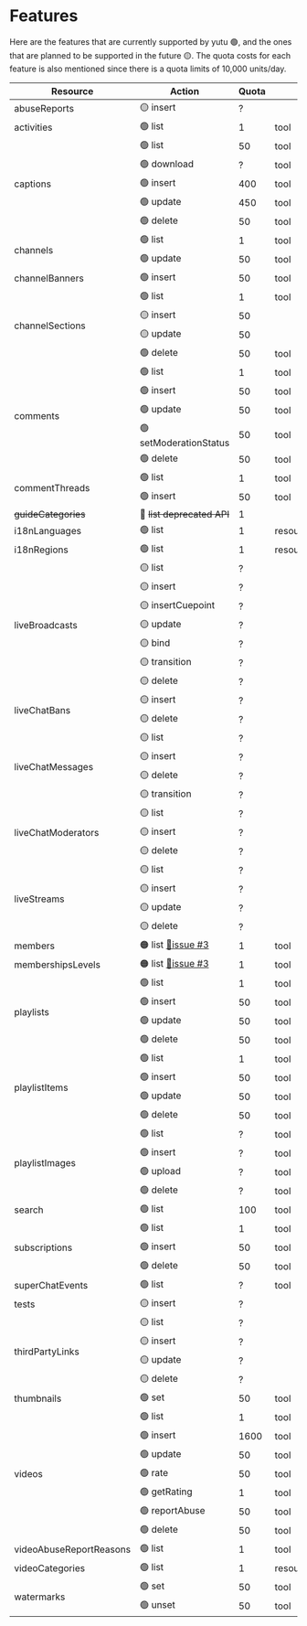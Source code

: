 # Features

Here are the features that are currently supported by yutu 🟢, and the ones that are planned to be supported in the future 🟡. The quota costs for each feature is also mentioned since there is a quota limits of 10,000 units/day.

<table>
  <thead>
    <tr>
      <th>Resource</th>
      <th>Action</th>
      <th>Quota</th>
      <th>MCP</th>
    </tr>
  </thead>
  <tbody>
    <tr>
      <td>abuseReports</td>
      <td>🟡 insert</td>
      <td>?</td>
      <td></td>
    </tr>
    <tr>
      <td>activities</td>
      <td>🟢 list</td>
      <td>1</td>
      <td>tool</td>
    </tr>
    <tr>
      <td rowspan="5">captions</td>
      <td>🟢 list</td>
      <td>50</td>
      <td>tool</td>
    </tr>
    <tr>
      <td>🟢 download</td>
      <td>?</td>
      <td>tool</td>
    </tr>
    <tr>
      <td>🟢 insert</td>
      <td>400</td>
      <td>tool</td>
    </tr>
    <tr>
      <td>🟢 update</td>
      <td>450</td>
      <td>tool</td>
    </tr>
    <tr>
      <td>🟢 delete</td>
      <td>50</td>
      <td>tool</td>
    </tr>
    <tr>
      <td rowspan="2">channels</td>
      <td>🟢 list</td>
      <td>1</td>
      <td>tool</td>
    </tr>
    <tr>
      <td>🟢 update</td>
      <td>50</td>
      <td>tool</td>
    </tr>
    <tr>
      <td>channelBanners</td>
      <td>🟢 insert</td>
      <td>50</td>
      <td>tool</td>
    </tr>
    <tr>
      <td rowspan="4">channelSections</td>
      <td>🟢 list</td>
      <td>1</td>
      <td>tool</td>
    </tr>
    <tr>
      <td>🟡 insert</td>
      <td>50</td>
      <td></td>
    </tr>
    <tr>
      <td>🟡 update</td>
      <td>50</td>
      <td></td>
    </tr>
    <tr>
      <td>🟢 delete</td>
      <td>50</td>
      <td>tool</td>
    </tr>
    <tr>
      <td rowspan="5">comments</td>
      <td>🟢 list</td>
      <td>1</td>
      <td>tool</td>
    </tr>
    <tr>
      <td>🟢 insert</td>
      <td>50</td>
      <td>tool</td>
    </tr>
    <tr>
      <td>🟢 update</td>
      <td>50</td>
      <td>tool</td>
    </tr>
    <tr>
      <td>🟢 setModerationStatus</td>
      <td>50</td>
      <td>tool</td>
    </tr>
    <tr>
      <td>🟢 delete</td>
      <td>50</td>
      <td>tool</td>
    </tr>
    <tr>
      <td rowspan="2">commentThreads</td>
      <td>🟢 list</td>
      <td>1</td>
      <td>tool</td>
    </tr>
    <tr>
      <td>🟢 insert</td>
      <td>50</td>
      <td>tool</td>
    </tr>
    <tr>
      <td><s>guideCategories</s></td>
      <td>🔴 <s>list deprecated API</s></td>
      <td>1</td>
      <td></td>
    </tr>
    <tr>
      <td>i18nLanguages</td>
      <td>🟢 list</td>
      <td>1</td>
      <td>resourceTemplate</td>
    </tr>
    <tr>
      <td>i18nRegions</td>
      <td>🟢 list</td>
      <td>1</td>
      <td>resourceTemplate</td>
    </tr>
    <tr>
      <td rowspan="7">liveBroadcasts</td>
      <td>🟡 list</td>
      <td>?</td>
      <td></td>
    </tr>
    <tr>
      <td>🟡 insert</td>
      <td>?</td>
      <td></td>
    </tr>
    <tr>
      <td>🟡 insertCuepoint</td>
      <td>?</td>
      <td></td>
    </tr>
    <tr>
      <td>🟡 update</td>
      <td>?</td>
      <td></td>
    </tr>
    <tr>
      <td>🟡 bind</td>
      <td>?</td>
      <td></td>
    </tr>
    <tr>
      <td>🟡 transition</td>
      <td>?</td>
      <td></td>
    </tr>
    <tr>
      <td>🟡 delete</td>
      <td>?</td>
      <td></td>
    </tr>
    <tr>
      <td rowspan="2">liveChatBans</td>
      <td>🟡 insert</td>
      <td>?</td>
      <td></td>
    </tr>
    <tr>
      <td>🟡 delete</td>
      <td>?</td>
      <td></td>
    </tr>
    <tr>
      <td rowspan="4">liveChatMessages</td>
      <td>🟡 list</td>
      <td>?</td>
      <td></td>
    </tr>
    <tr>
      <td>🟡 insert</td>
      <td>?</td>
      <td></td>
    </tr>
    <tr>
      <td>🟡 delete</td>
      <td>?</td>
      <td></td>
    </tr>
    <tr>
      <td>🟡 transition</td>
      <td>?</td>
      <td></td>
    </tr>
    <tr>
      <td rowspan="3">liveChatModerators</td>
      <td>🟡 list</td>
      <td>?</td>
      <td></td>
    </tr>
    <tr>
      <td>🟡 insert</td>
      <td>?</td>
      <td></td>
    </tr>
    <tr>
      <td>🟡 delete</td>
      <td>?</td>
      <td></td>
    </tr>
    <tr>
      <td rowspan="4">liveStreams</td>
      <td>🟡 list</td>
      <td>?</td>
      <td></td>
    </tr>
    <tr>
      <td>🟡 insert</td>
      <td>?</td>
      <td></td>
    </tr>
    <tr>
      <td>🟡 update</td>
      <td>?</td>
      <td></td>
    </tr>
    <tr>
      <td>🟡 delete</td>
      <td>?</td>
      <td></td>
    </tr>
    <tr>
      <td>members</td>
      <td>🟠 list <a href="https://github.com/eat-pray-ai/yutu/issues/3">🚫issue #3</a></td>
      <td>1</td>
      <td>tool</td>
    </tr>
    <tr>
      <td>membershipsLevels</td>
      <td>🟠 list <a href="https://github.com/eat-pray-ai/yutu/issues/3">🚫issue #3</a></td>
      <td>1</td>
      <td>tool</td>
    </tr>
    <tr>
      <td rowspan="4">playlists</td>
      <td>🟢 list</td>
      <td>1</td>
      <td>tool</td>
    </tr>
    <tr>
      <td>🟢 insert</td>
      <td>50</td>
      <td>tool</td>
    </tr>
    <tr>
      <td>🟢 update</td>
      <td>50</td>
      <td>tool</td>
    </tr>
    <tr>
      <td>🟢 delete</td>
      <td>50</td>
      <td>tool</td>
    </tr>
    <tr>
      <td rowspan="4">playlistItems</td>
      <td>🟢 list</td>
      <td>1</td>
      <td>tool</td>
    </tr>
    <tr>
      <td>🟢 insert</td>
      <td>50</td>
      <td>tool</td>
    </tr>
    <tr>
      <td>🟢 update</td>
      <td>50</td>
      <td>tool</td>
    </tr>
    <tr>
      <td>🟢 delete</td>
      <td>50</td>
      <td>tool</td>
    </tr>
    <tr>
      <td rowspan="4">playlistImages</td>
      <td>🟢 list</td>
      <td>?</td>
      <td>tool</td>
    </tr>
    <tr>
      <td>🟢 insert</td>
      <td>?</td>
      <td>tool</td>
    </tr>
    <tr>
      <td>🟢 upload</td>
      <td>?</td>
      <td>tool</td>
    </tr>
    <tr>
      <td>🟢 delete</td>
      <td>?</td>
      <td>tool</td>
    </tr>
    <tr>
      <td>search</td>
      <td>🟢 list</td>
      <td>100</td>
      <td>tool</td>
    </tr>
    <tr>
      <td rowspan="3">subscriptions</td>
      <td>🟢 list</td>
      <td>1</td>
      <td>tool</td>
    </tr>
    <tr>
      <td>🟢 insert</td>
      <td>50</td>
      <td>tool</td>
    </tr>
    <tr>
      <td>🟢 delete</td>
      <td>50</td>
      <td>tool</td>
    </tr>
    <tr>
      <td>superChatEvents</td>
      <td>🟢 list</td>
      <td>?</td>
      <td>tool</td>
    </tr>
    <tr>
      <td>tests</td>
      <td>🟡 insert</td>
      <td>?</td>
      <td></td>
    </tr>
    <tr>
      <td rowspan="4">thirdPartyLinks</td>
      <td>🟡 list</td>
      <td>?</td>
      <td></td>
    </tr>
    <tr>
      <td>🟡 insert</td>
      <td>?</td>
      <td></td>
    </tr>
    <tr>
      <td>🟡 update</td>
      <td>?</td>
      <td></td>
    </tr>
    <tr>
      <td>🟡 delete</td>
      <td>?</td>
      <td></td>
    </tr>
    <tr>
      <td>thumbnails</td>
      <td>🟢 set</td>
      <td>50</td>
      <td>tool</td>
    </tr>
    <tr>
      <td rowspan="7">videos</td>
      <td>🟢 list</td>
      <td>1</td>
      <td>tool</td>
    </tr>
    <tr>
      <td>🟢 insert</td>
      <td>1600</td>
      <td>tool</td>
    </tr>
    <tr>
      <td>🟢 update</td>
      <td>50</td>
      <td>tool</td>
    </tr>
    <tr>
      <td>🟢 rate</td>
      <td>50</td>
      <td>tool</td>
    </tr>
    <tr>
      <td>🟢 getRating</td>
      <td>1</td>
      <td>tool</td>
    </tr>
    <tr>
      <td>🟢 reportAbuse</td>
      <td>50</td>
      <td>tool</td>
    </tr>
    <tr>
      <td>🟢 delete</td>
      <td>50</td>
      <td>tool</td>
    </tr>
    <tr>
      <td>videoAbuseReportReasons</td>
      <td>🟢 list</td>
      <td>1</td>
      <td>tool</td>
    </tr>
    <tr>
      <td>videoCategories</td>
      <td>🟢 list</td>
      <td>1</td>
      <td>resourceTemplate</td>
    </tr>
    <tr>
      <td rowspan="2">watermarks</td>
      <td>🟢 set</td>
      <td>50</td>
      <td>tool</td>
    </tr>
    <tr>
      <td>🟢 unset</td>
      <td>50</td>
      <td>tool</td>
    </tr>
  </tbody>
</table>
